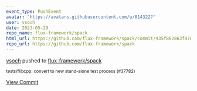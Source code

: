 ```yaml
---
event_type: PushEvent
avatar: "https://avatars.githubusercontent.com/u/814322?"
user: vsoch
date: 2023-05-29
repo_name: flux-framework/spack
html_url: https://github.com/flux-framework/spack/commit/935f862863f87090a0569d6e276a2e24dd816cb1
repo_url: https://github.com/flux-framework/spack
---
```


<a href='https://github.com/vsoch' target='_blank'>vsoch</a> pushed to <a href='https://github.com/flux-framework/spack' target='_blank'>flux-framework/spack</a>

<small>tests/flibcpp: convert to new stand-alone test process (#37782)</small>

<a href='https://github.com/flux-framework/spack/commit/935f862863f87090a0569d6e276a2e24dd816cb1' target='_blank'>View Commit</a>